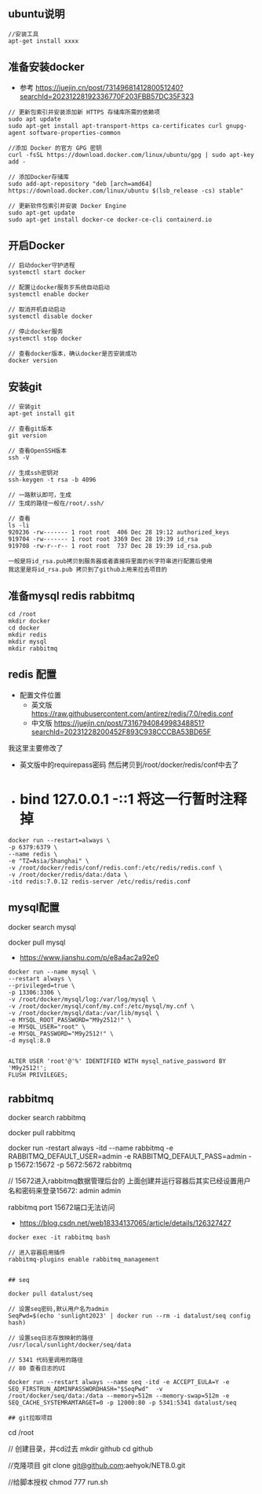 ## ubuntu说明
```
//安装工具
apt-get install xxxx
```

## 准备安装docker
- 参考 https://juejin.cn/post/7314968141280051240?searchId=20231228192336770F203FBB57DC35F323

```
// 更新包索引并安装添加新 HTTPS 存储库所需的依赖项
sudo apt update
sudo apt-get install apt-transport-https ca-certificates curl gnupg-agent software-properties-common

//添加 Docker 的官方 GPG 密钥
curl -fsSL https://download.docker.com/linux/ubuntu/gpg | sudo apt-key add -

// 添加Docker存储库
sudo add-apt-repository "deb [arch=amd64] https://download.docker.com/linux/ubuntu $(lsb_release -cs) stable"

// 更新软件包索引并安装 Docker Engine
sudo apt-get update
sudo apt-get install docker-ce docker-ce-cli containerd.io

```

## 开启Docker
```
// 启动docker守护进程
systemctl start docker

// 配置让docker服务岁系统自动启动
systemctl enable docker

// 取消开机自动启动
systemctl disable docker

// 停止docker服务
systemctl stop docker

// 查看docker版本，确认docker是否安装成功
docker version 
```


## 安装git
```
// 安装git
apt-get install git

// 查看git版本
git version

// 查看OpenSSH版本
ssh -V

// 生成ssh密钥对
ssh-keygen -t rsa -b 4096

// 一路默认即可，生成
// 生成的路径一般在/root/.ssh/

// 查看
ls -li
920236 -rw------- 1 root root  406 Dec 28 19:12 authorized_keys
919704 -rw------- 1 root root 3369 Dec 28 19:39 id_rsa
919708 -rw-r--r-- 1 root root  737 Dec 28 19:39 id_rsa.pub

一般是将id_rsa.pub拷贝到服务器或者直接将里面的长字符串进行配置后使用
我这里是将id_rsa.pub 拷贝到了github上用来拉去项目的
```

## 准备mysql redis rabbitmq
```
cd /root
mkdir docker
cd docker 
mkdir redis
mkdir mysql
mkdir rabbitmq
```

## redis 配置
- 配置文件位置
  - 英文版 https://raw.githubusercontent.com/antirez/redis/7.0/redis.conf
  - 中文版 https://juejin.cn/post/7316794084998348851?searchId=20231228200452F893C938CCCBA53BD65F

我这里主要修改了
- 英文版中的requirepass密码 然后拷贝到/root/docker/redis/conf中去了
- # bind 127.0.0.1 -::1 将这一行暂时注释掉

```
docker run --restart=always \
-p 6379:6379 \
--name redis \
-e "TZ=Asia/Shanghai" \
-v /root/docker/redis/conf/redis.conf:/etc/redis/redis.conf \
-v /root/docker/redis/data:/data \
-itd redis:7.0.12 redis-server /etc/redis/redis.conf
```

## mysql配置
docker search mysql

docker pull mysql

- https://www.jianshu.com/p/e8a4ac2a92e0
```
docker run --name mysql \
--restart always \
--privileged=true \
-p 13306:3306 \
-v /root/docker/mysql/log:/var/log/mysql \
-v /root/docker/mysql/conf/my.cnf:/etc/mysql/my.cnf \
-v /root/docker/mysql/data:/var/lib/mysql \
-e MYSQL_ROOT_PASSWORD="M9y2512!" \
-e MYSQL_USER="root" \
-e MYSQL_PASSWORD="M9y2512!" \
-d mysql:8.0


ALTER USER 'root'@'%' IDENTIFIED WITH mysql_native_password BY 'M9y2512!';
FLUSH PRIVILEGES;
```




## rabbitmq 
docker search rabbitmq

docker pull rabbitmq

docker run -restart always -itd --name rabbitmq -e RABBITMQ_DEFAULT_USER=admin -e RABBITMQ_DEFAULT_PASS=admin -p 15672:15672 -p 5672:5672 rabbitmq

// 15672进入rabbitmq数据管理后台的
上面创建并运行容器后其实已经设置用户名和密码来登录15672: admin  admin

  rabbitmq port 15672端口无法访问
  - https://blog.csdn.net/web18334137065/article/details/126327427
  ```
  docker exec -it rabbitmq bash

  // 进入容器启用插件
  rabbitmq-plugins enable rabbitmq_management


## seq

docker pull datalust/seq

// 设置seq密码,默认用户名为admin
SeqPwd=$(echo 'sunlight2023' | docker run --rm -i datalust/seq config hash) 

// 设置seq日志存放映射的路径
/usr/local/sunlight/docker/seq/data

// 5341 代码里调用的路径
// 80 查看日志的UI

docker run --restart always --name seq -itd -e ACCEPT_EULA=Y -e SEQ_FIRSTRUN_ADMINPASSWORDHASH="$SeqPwd"  -v /root/docker/seq/data:/data --memory=512m --memory-swap=512m -e SEQ_CACHE_SYSTEMRAMTARGET=0 -p 12000:80 -p 5341:5341 datalust/seq

## git拉取项目
```

cd /root

// 创建目录，并cd过去
mkdir github
cd github

//克隆项目
git clone git@github.com:aehyok/NET8.0.git


//给脚本授权
chmod 777 run.sh
```
